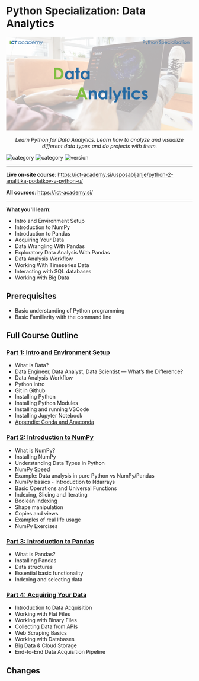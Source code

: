 # Python Specialization: Data Analytics

<p align="center">
  <a href="./resources/DataAnalytics.png"><img src="./resources/DataAnalytics.png" alt="DataAnalytics"></a>
</p>
<p align="center">
    <em>Learn Python for Data Analytics. Learn how to analyze and visualize different data types and do projects with them.</em>
</p>

![category](https://img.shields.io/badge/category-python-orange)
![category](https://img.shields.io/badge/category-data-orange)
![version](https://img.shields.io/badge/version-v1.0.0-blue)

---

**Live on-site course**: <a href="https://ict-academy.si/usposabljanje/python-2-analitika-podatkov-v-python-u/" target="_blank">https://ict-academy.si/usposabljanje/python-2-analitika-podatkov-v-python-u/</a>

**All courses**: <a href="https://ict-academy.si/" target="_blank">https://ict-academy.si/</a>

---

**What you'll learn**:
- Intro and Environment Setup
- Introduction to NumPy
- Introduction to Pandas
- Acquiring Your Data
- Data Wrangling With Pandas
- Exploratory Data Analysis With Pandas
- Data Analysis Workflow
- Working With Timeseries Data
- Interacting with SQL databases
- Working with Big Data

## Prerequisites
- Basic understanding of Python programming
- Basic Familiarity with the command line

## Full Course Outline

### [Part 1: Intro and Environment Setup](./Part_01_Intro_and_Environment_Setup/README.md)
- What is Data?
- Data Engineer, Data Analyst, Data Scientist — What’s the Difference?
- Data Analysis Workflow
- Python intro
- Git in Github
- Installing Python
- Installing Python Modules
- Installing and running VSCode
- Installing Jupyter Notebook
- [Appendix: Conda and Anaconda](./Part_01_Intro_and_Environment_Setup/Appendix_anaconda.md)

### [Part 2: Introduction to NumPy](./Part_02_Introduction_to_NumPy/README.md)
- What is NumPy?
- Installing NumPy
- Understanding Data Types in Python
- NumPy Speed
- Example: Data analysis in pure Python vs NumPy/Pandas
- NumPy basics - Introduction to Ndarrays
- Basic Operations and Universal Functions
- Indexing, Slicing and Iterating
- Boolean Indexing
- Shape manipulation
- Copies and views
- Examples of real life usage
- NumPy Exercises

### [Part 3: Introduction to Pandas](./Part_03_Introduction_to_Pandas/README.md)
- What is Pandas?
- Installing Pandas
- Data structures
- Essential basic functionality
- Indexing and selecting data

### [Part 4: Acquiring Your Data](./Part_04_Acquiring_Your_Data/README.md)
- Introduction to Data Acquisition
- Working with Flat Files
- Working with Binary Files
- Collecting Data from APIs
- Web Scraping Basics
- Working with Databases
- Big Data & Cloud Storage
- End-to-End Data Acquisition Pipeline

## Changes

<!-- - https://medium.com/@vakgul/data-analysis-nyc-subway-ridership-density-eac09ad491dc -->